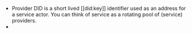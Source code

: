 - Provider DID is a short lived [[did:key]] identifier used as an address for a service actor. You can think of service as a rotating pool of (service) providers.
-